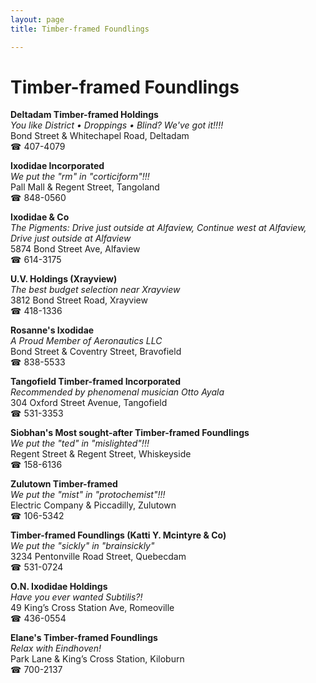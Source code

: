 ```yaml
---
layout: page 
title: Timber-framed Foundlings

---
```



# Timber-framed Foundlings


 **Deltadam Timber-framed Holdings**  
_You like District • Droppings • Blind? We've got it!!!!_  
Bond Street & Whitechapel Road, Deltadam  
☎ 407-4079

**Ixodidae Incorporated**  
_We put the "rm" in "corticiform"!!!_  
Pall Mall & Regent Street, Tangoland  
☎ 848-0560

**Ixodidae & Co**  
_The Pigments: Drive just outside at Alfaview, Continue west at Alfaview, Drive just outside at Alfaview_  
5874 Bond Street Ave, Alfaview  
☎ 614-3175

**U.V. Holdings (Xrayview)**  
_The best budget selection near Xrayview_  
3812 Bond Street Road, Xrayview  
☎ 418-1336

**Rosanne's Ixodidae**  
_A Proud Member of Aeronautics LLC_  
Bond Street & Coventry Street, Bravofield  
☎ 838-5533

**Tangofield Timber-framed Incorporated**  
_Recommended by phenomenal musician Otto Ayala_  
304 Oxford Street Avenue, Tangofield  
☎ 531-3353

**Siobhan's Most sought-after Timber-framed Foundlings**  
_We put the "ted" in "mislighted"!!!_  
Regent Street & Regent Street, Whiskeyside  
☎ 158-6136

**Zulutown Timber-framed**  
_We put the "mist" in "protochemist"!!!_  
Electric Company & Piccadilly, Zulutown  
☎ 106-5342

**Timber-framed Foundlings (Katti Y. Mcintyre & Co)**  
_We put the "sickly" in "brainsickly"_  
3234 Pentonville Road Street, Quebecdam  
☎ 531-0724

**O.N. Ixodidae Holdings**  
_Have you ever wanted Subtilis?!_  
49 King’s Cross Station Ave, Romeoville  
☎ 436-0554

**Elane's Timber-framed Foundlings**  
_Relax with Eindhoven!_  
Park Lane & King’s Cross Station, Kiloburn  
☎ 700-2137

